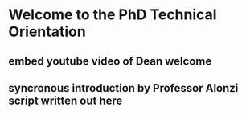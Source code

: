 # Welcome to the PhD Technical Orientation

## embed youtube video of Dean welcome

## syncronous introduction by Professor Alonzi script written out here
